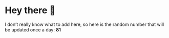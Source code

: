 # Hey there 👋

I don’t really know what to add here, so here is the random number that will be updated once a day: **81**
